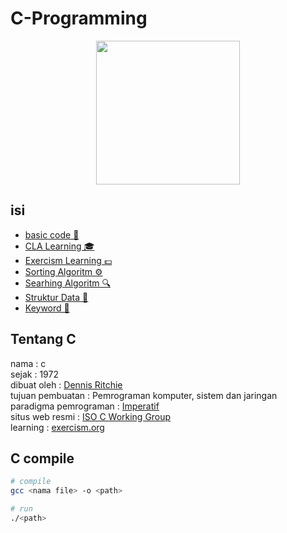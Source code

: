 # C-Programming

<div align="center" >
  <img height="230px" src="https://upload.wikimedia.org/wikipedia/commons/thumb/3/35/The_C_Programming_Language_logo.svg/564px-The_C_Programming_Language_logo.svg.png" />
</div>
    
## isi

- [basic code 🔧](/c/basic/README.md)
- [CLA Learning 🎓](/c/cla/README.md)
- [Exercism Learning 💷](/c/exercism/README.md)
- [Sorting Algoritm ⚙️](/c/sorting/README.md)
- [Searhing Algoritm 🔍](/c/searching/README.md)
- [Struktur Data 🔗](/c/struktur-data/README.md)
- [Keyword 📖](/c/keyword/README.md)

## Tentang C

nama : c<br/>
sejak : 1972<br/>
dibuat oleh : [Dennis Ritchie](https://en.wikipedia.org/wiki/Dennis_Ritchie)<br/>
tujuan pembuatan : Pemrograman komputer, sistem dan jaringan<br/>
paradigma pemrograman : [Imperatif](https://id.wikipedia.org/wiki/Pemrograman_imperatif)<br/>
situs web resmi : [ISO C Working Group](http://www.open-std.org/jtc1/sc22/wg14/)<br/>
learning : [exercism.org](https://exercism.org/tracks/c)

## C compile

```bash
# compile
gcc <nama file> -o <path>

# run
./<path>

```
